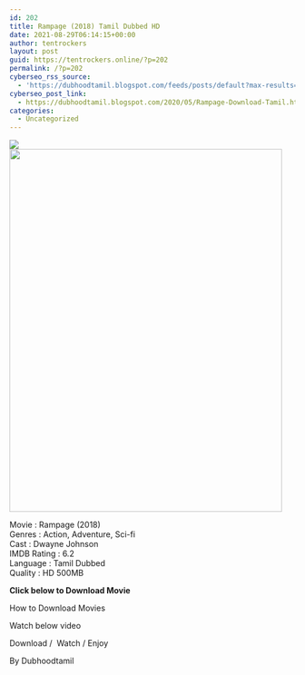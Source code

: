 ```yaml
---
id: 202
title: Rampage (2018) Tamil Dubbed HD
date: 2021-08-29T06:14:15+00:00
author: tentrockers
layout: post
guid: https://tentrockers.online/?p=202
permalink: /?p=202
cyberseo_rss_source:
  - 'https://dubhoodtamil.blogspot.com/feeds/posts/default?max-results=150&start-index=301'
cyberseo_post_link:
  - https://dubhoodtamil.blogspot.com/2020/05/Rampage-Download-Tamil.html
categories:
  - Uncategorized
---
```

<div class="media_block">
  <img src="https://1.bp.blogspot.com/-EGcmAvnRPQU/XsaDIvXbPjI/AAAAAAAABME/vRSlBTddXxkxUCjCQZfALD08euWzYtWrQCNcBGAsYHQ/s72-c/MV5BYzNjMTkwNzktM2I4ZS00YmNkLWFjYWUtNGJlMzRmZjE0YTBlXkEyXkFqcGdeQXVyMTYzMDM0NTU%2540._V1_QL50_SY1000_SX750_AL_.jpg" class="media_thumbnail" />
</div>

<div dir="ltr" trbidi="on" readability="12.462406015038">
  <div class="separator">
    <a href="https://1.bp.blogspot.com/-EGcmAvnRPQU/XsaDIvXbPjI/AAAAAAAABME/vRSlBTddXxkxUCjCQZfALD08euWzYtWrQCNcBGAsYHQ/s1600/MV5BYzNjMTkwNzktM2I4ZS00YmNkLWFjYWUtNGJlMzRmZjE0YTBlXkEyXkFqcGdeQXVyMTYzMDM0NTU%2540._V1_QL50_SY1000_SX750_AL_.jpg" imageanchor="1"><img loading="lazy" border="0" data-original-height="1000" data-original-width="750" height="640" src="https://1.bp.blogspot.com/-EGcmAvnRPQU/XsaDIvXbPjI/AAAAAAAABME/vRSlBTddXxkxUCjCQZfALD08euWzYtWrQCNcBGAsYHQ/s640/MV5BYzNjMTkwNzktM2I4ZS00YmNkLWFjYWUtNGJlMzRmZjE0YTBlXkEyXkFqcGdeQXVyMTYzMDM0NTU%2540._V1_QL50_SY1000_SX750_AL_.jpg" width="480" /></a>
  </div>
  
  <p>
    Movie : Rampage (2018)<br />Genres : Action, Adventure, Sci-fi<br />Cast : Dwayne Johnson<br />IMDB Rating : 6.2<br />Language : Tamil Dubbed<br />Quality : HD 500MB
  </p>
  
  <p>
    <span><b>Click below to Download Movie</b></span>
  </p>
  
  <p>
    <span>How to Download Movies</span>
  </p>
  
  <p>
    <span>Watch below video</span>
  </p>
  
  <p>
  </p>
  
  <p>
    Download /&nbsp; Watch / Enjoy
  </p>
  
  <p>
    By Dubhoodtamil
  </p>
  
  <p>
    </div>